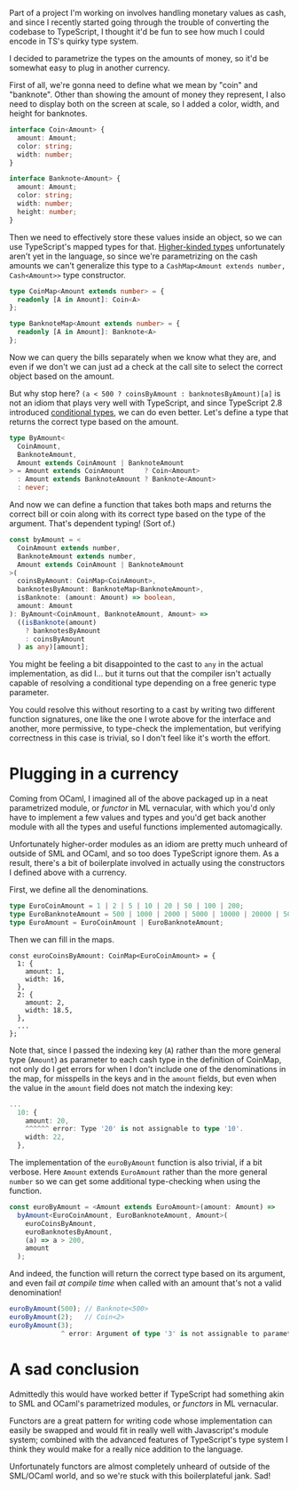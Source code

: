 Part of a project I'm working on involves handling monetary values as cash,
and since I recently started going through the trouble of converting the
codebase to TypeScript, I thought it'd be fun to see how much I could encode in
TS's quirky type system.

I decided to parametrize the types on the amounts of money, so it'd be somewhat
easy to plug in another currency.

First of all, we're gonna need to define what we mean by "coin" and "banknote".
Other than showing the amount of money they represent, I also need to display
both on the screen at scale, so I added a color, width, and height for banknotes.

```typescript
interface Coin<Amount> {
  amount: Amount;
  color: string;
  width: number;
}

interface Banknote<Amount> {
  amount: Amount;
  color: string;
  width: number;
  height: number;
}
```

Then we need to effectively store these values inside an object, so we can use
TypeScript's mapped types for that.
[Higher-kinded types](https://github.com/Microsoft/TypeScript/issues/1213)
unfortunately aren't yet in the language, so since we're parametrizing on the
cash amounts we can't generalize this type to a `CashMap<Amount extends number, Cash<Amount>>`
type constructor.

```typescript
type CoinMap<Amount extends number> = {
  readonly [A in Amount]: Coin<A>
};

type BanknoteMap<Amount extends number> = {
  readonly [A in Amount]: Banknote<A>
};
```

Now we can query the bills separately when we know what they are, and even
if we don't we can just ad a check at the call site to select the correct
object based on the amount.

But why stop here? `(a < 500 ? coinsByAmount : banknotesByAmount)[a]` is not an
idiom that plays very well with TypeScript, and since TypeScript 2.8 introduced
[conditional types](https://www.typescriptlang.org/docs/handbook/release-notes/typescript-2-8.html),
we can do even better. Let's define a type that returns the correct type based
on the amount.

```typescript
type ByAmount<
  CoinAmount,
  BanknoteAmount,
  Amount extends CoinAmount | BanknoteAmount
> = Amount extends CoinAmount     ? Coin<Amount>
  : Amount extends BanknoteAmount ? Banknote<Amount>
  : never;
```

And now we can define a function that takes both maps and returns the correct
bill or coin along with its correct type based on the type of the argument.
That's dependent typing! (Sort of.)

```typescript
const byAmount = <
  CoinAmount extends number,
  BanknoteAmount extends number,
  Amount extends CoinAmount | BanknoteAmount
>(
  coinsByAmount: CoinMap<CoinAmount>,
  banknotesByAmount: BanknoteMap<BanknoteAmount>,
  isBanknote: (amount: Amount) => boolean,
  amount: Amount
): ByAmount<CoinAmount, BanknoteAmount, Amount> =>
  ((isBanknote(amount)
    ? banknotesByAmount
    : coinsByAmount
  ) as any)[amount];
```

You might be feeling a bit disappointed to the cast to `any` in the actual
implementation, as did I... but it turns out that the compiler isn't actually
capable of resolving a conditional type depending on a free generic type
parameter.

You could resolve this without resorting to a cast by writing two different
function signatures, one like the one I wrote above for the interface and
another, more permissive, to type-check the implementation, but verifying
correctness in this case is trivial, so I don't feel like it's worth the effort.

# Plugging in a currency

Coming from OCaml, I imagined all of the above packaged up in a neat
parametrized module, or *functor* in ML vernacular, with which you'd only have
to implement a few values and types and you'd get back another module with all
the types and useful functions implemented automagically.

Unfortunately higher-order modules as an idiom are pretty much unheard of
outside of SML and OCaml, and so too does TypeScript ignore them.
As a result, there's a bit of boilerplate involved in actually using the
constructors I defined above with a currency.

First, we define all the denominations.

```typescript
type EuroCoinAmount = 1 | 2 | 5 | 10 | 20 | 50 | 100 | 200;
type EuroBanknoteAmount = 500 | 1000 | 2000 | 5000 | 10000 | 20000 | 50000;
type EuroAmount = EuroCoinAmount | EuroBanknoteAmount;
```

Then we can fill in the maps.

```typescriptArgument of type '3' is not assignable to parameter of type 'EuroAmount'.
const euroCoinsByAmount: CoinMap<EuroCoinAmount> = {
  1: {
    amount: 1,
    width: 16,
  },
  2: {
    amount: 2,
    width: 18.5,
  },
  ...
};
```

Note that, since I passed the indexing key (`A`) rather than the more general
type (`Amount`) as parameter to each cash type in the definition of CoinMap,
not only do I get errors for when I don't include one of the denominations in
the map, for misspells in the keys and in the `amount` fields, but even when
the value in the `amount` field does not match the indexing key:

```typescript
...
  10: {
    amount: 20,
    ^^^^^^ error: Type '20' is not assignable to type '10'.
    width: 22,
  },
```

The implementation of the `euroByAmount` function is also trivial, if a bit
verbose. Here `Amount` extends `EuroAmount` rather than the more general `number`
so we can get some additional type-checking when using the function.

```typescript
const euroByAmount = <Amount extends EuroAmount>(amount: Amount) =>
  byAmount<EuroCoinAmount, EuroBanknoteAmount, Amount>(
    euroCoinsByAmount,
    euroBanknotesByAmount,
    (a) => a > 200,
    amount
  );
```

And indeed, the function will return the correct type based on its argument,
and even fail *at compile time* when called with an amount that's not a valid
denomination!

```typescript
euroByAmount(500); // Banknote<500>
euroByAmount(2);   // Coin<2>
euroByAmount(3);
             ^ error: Argument of type '3' is not assignable to parameter of type 'EuroAmount'.
```

# A sad conclusion

Admittedly this would have worked better if TypeScript had something akin to
SML and OCaml's parametrized modules, or *functors* in ML vernacular.

Functors are a great pattern for writing code whose implementation
can easily be swapped and would fit in really well with Javascript's
module system; combined with the advanced features of TypeScript's type system
I think they would make for a really nice addition to the language.

Unfortunately functors are almost completely unheard of outside of the SML/OCaml
world, and so we're stuck with this boilerplateful jank. Sad!
